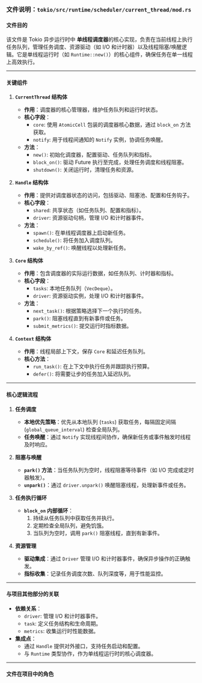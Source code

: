 ### 文件说明：`tokio/src/runtime/scheduler/current_thread/mod.rs`

#### **文件目的**
该文件是 Tokio 异步运行时中 **单线程调度器**的核心实现，负责在当前线程上执行任务队列，管理任务调度、资源驱动（如 I/O 和计时器）以及线程阻塞/唤醒逻辑。它是单线程运行时（如 `Runtime::new()`）的核心组件，确保任务在单一线程上高效执行。

---

#### **关键组件**

1. **`CurrentThread` 结构体**
   - **作用**：调度器的核心管理器，维护任务队列和运行时状态。
   - **核心字段**：
     - `core`: 使用 `AtomicCell` 包装的调度器核心数据，通过 `block_on` 方法获取。
     - `notify`: 用于线程间通知的 `Notify` 实例，协调任务唤醒。
   - **方法**：
     - `new()`: 初始化调度器，配置驱动、任务队列和指标。
     - `block_on()`: 驱动 Future 执行至完成，处理任务调度和线程阻塞。
     - `shutdown()`: 关闭运行时，清理任务和资源。

2. **`Handle` 结构体**
   - **作用**：提供对调度器状态的访问，包括驱动、阻塞池、配置和任务钩子。
   - **核心字段**：
     - `shared`: 共享状态（如任务队列、配置和指标）。
     - `driver`: 资源驱动句柄，管理 I/O 和计时器事件。
   - **方法**：
     - `spawn()`: 在单线程调度器上启动新任务。
     - `schedule()`: 将任务加入调度队列。
     - `wake_by_ref()`: 唤醒线程以处理新任务。

3. **`Core` 结构体**
   - **作用**：包含调度器的实际运行数据，如任务队列、计时器和指标。
   - **核心字段**：
     - `tasks`: 本地任务队列（`VecDeque`）。
     - `driver`: 资源驱动实例，处理 I/O 和计时器事件。
   - **方法**：
     - `next_task()`: 根据策略选择下一个执行的任务。
     - `park()`: 阻塞线程直到有新事件或任务。
     - `submit_metrics()`: 提交运行时指标数据。

4. **`Context` 结构体**
   - **作用**：线程局部上下文，保存 `Core` 和延迟任务队列。
   - **核心方法**：
     - `run_task()`: 在上下文中执行任务并跟踪执行预算。
     - `defer()`: 将需要让步的任务加入延迟队列。

---

#### **核心逻辑流程**

1. **任务调度**
   - **本地优先策略**：优先从本地队列 (`tasks`) 获取任务，每隔固定间隔 (`global_queue_interval`) 检查全局队列。
   - **任务唤醒**：通过 `Notify` 实现线程间协作，确保新任务或事件触发时线程及时响应。

2. **阻塞与唤醒**
   - **`park()` 方法**：当任务队列为空时，线程阻塞等待事件（如 I/O 完成或定时器触发）。
   - **`unpark()`**：通过 `driver.unpark()` 唤醒阻塞线程，处理新事件或任务。

3. **任务执行循环**
   - **`block_on` 内部循环**：
     1. 持续从任务队列中获取任务并执行。
     2. 定期检查全局队列，避免饥饿。
     3. 当队列为空时，调用 `park()` 阻塞线程，直到有新事件。

4. **资源管理**
   - **驱动集成**：通过 `Driver` 管理 I/O 和计时器事件，确保异步操作的正确触发。
   - **指标收集**：记录任务调度次数、队列深度等，用于性能监控。

---

#### **与项目其他部分的关联**
- **依赖关系**：
  - `driver`: 管理 I/O 和计时器事件。
  - `task`: 定义任务结构和生命周期。
  - `metrics`: 收集运行时性能数据。
- **集成点**：
  - 通过 `Handle` 提供对外接口，支持任务启动和配置。
  - 与 `Runtime` 类型协作，作为单线程运行时的核心调度器。

---

#### **文件在项目中的角色**